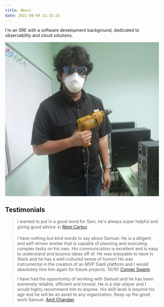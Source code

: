 ```yaml
---
title: About
date: 2021-08-09 21:15:25
---
```


I'm an SRE with a software development background, dedicated to observability and cloud solutions.

![Myself](./about/me.jpeg)

## Testimonials

> I wanted to put in a good word for Sam, he's always super helpful and giving good advice :thumbsup:
[R&eacute;mi Carton](https://www.linkedin.com/in/remicarton/)

> I have nothing but kind words to say about Samuel. He is a diligent and self-driven worker that is capable of planning and executing complex tasks on his own. His communication is excellent and is easy to understand and bounce ideas off of. He was enjoyable to have in Slack and he has a well-cultured sense of humor! He was instrumental in the creation of an MVP SaaS platform and I would absolutely hire him again for future projects. 10/10!
[Conner Swann](https://www.linkedin.com/in/connerswann/)

> I have had the opportunity of working with Samuel and he has been extremely reliable, efficient and honest. He is a star-player and I would highly recommend him to anyone. His skill-level is beyond his age and he will be an asset to any organization. Keep up the good work Samuel.
[Amit Chandan](https://www.linkedin.com/in/amitchandan/)
